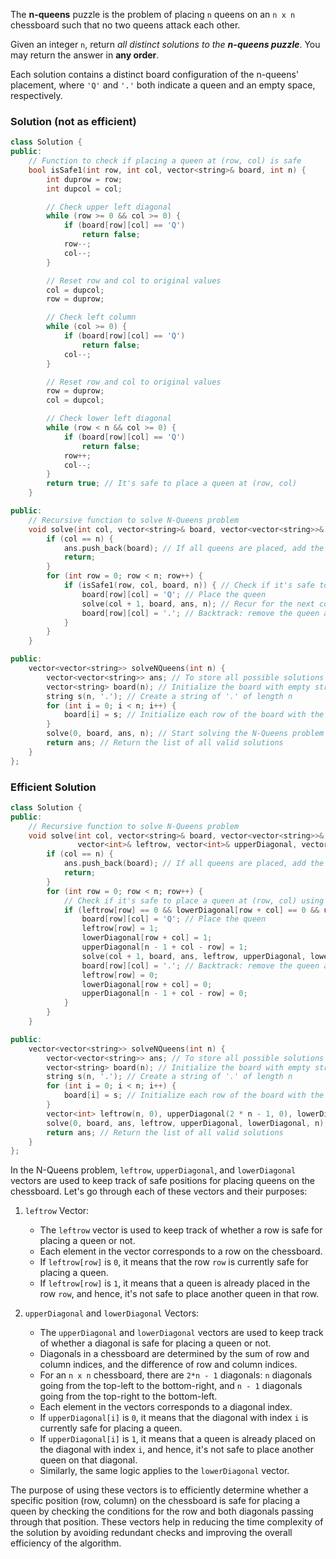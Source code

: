 The **n-queens** puzzle is the problem of placing `n` queens on an `n x n` chessboard such that no two queens attack each other.

Given an integer `n`, return _all distinct solutions to the **n-queens puzzle**_. You may return the answer in **any order**.

Each solution contains a distinct board configuration of the n-queens' placement, where `'Q'` and `'.'` both indicate a queen and an empty space, respectively.

### Solution (not as efficient)
```cpp
class Solution {
public:
    // Function to check if placing a queen at (row, col) is safe
    bool isSafe1(int row, int col, vector<string>& board, int n) {
        int duprow = row;
        int dupcol = col;

        // Check upper left diagonal
        while (row >= 0 && col >= 0) {
            if (board[row][col] == 'Q')
                return false;
            row--;
            col--;
        }

        // Reset row and col to original values
        col = dupcol;
        row = duprow;

        // Check left column
        while (col >= 0) {
            if (board[row][col] == 'Q')
                return false;
            col--;
        }

        // Reset row and col to original values
        row = duprow;
        col = dupcol;

        // Check lower left diagonal
        while (row < n && col >= 0) {
            if (board[row][col] == 'Q')
                return false;
            row++;
            col--;
        }
        return true; // It's safe to place a queen at (row, col)
    }

public:
    // Recursive function to solve N-Queens problem
    void solve(int col, vector<string>& board, vector<vector<string>>& ans, int n) {
        if (col == n) {
            ans.push_back(board); // If all queens are placed, add the current configuration to the answer
            return;
        }
        for (int row = 0; row < n; row++) {
            if (isSafe1(row, col, board, n)) { // Check if it's safe to place a queen at (row, col)
                board[row][col] = 'Q'; // Place the queen
                solve(col + 1, board, ans, n); // Recur for the next column
                board[row][col] = '.'; // Backtrack: remove the queen and try another position
            }
        }
    }

public:
    vector<vector<string>> solveNQueens(int n) {
        vector<vector<string>> ans; // To store all possible solutions
        vector<string> board(n); // Initialize the board with empty strings
        string s(n, '.'); // Create a string of '.' of length n
        for (int i = 0; i < n; i++) {
            board[i] = s; // Initialize each row of the board with the string of '.'s
        }
        solve(0, board, ans, n); // Start solving the N-Queens problem from the first column
        return ans; // Return the list of all valid solutions
    }
};
```




### Efficient Solution
```cpp
class Solution {
public:
    // Recursive function to solve N-Queens problem
    void solve(int col, vector<string>& board, vector<vector<string>>& ans,
               vector<int>& leftrow, vector<int>& upperDiagonal, vector<int>& lowerDiagonal, int n) {
        if (col == n) {
            ans.push_back(board); // If all queens are placed, add the current configuration to the answer
            return;
        }
        for (int row = 0; row < n; row++) {
            // Check if it's safe to place a queen at (row, col) using the precomputed arrays
            if (leftrow[row] == 0 && lowerDiagonal[row + col] == 0 && upperDiagonal[n - 1 + col - row] == 0) {
                board[row][col] = 'Q'; // Place the queen
                leftrow[row] = 1;
                lowerDiagonal[row + col] = 1;
                upperDiagonal[n - 1 + col - row] = 1;
                solve(col + 1, board, ans, leftrow, upperDiagonal, lowerDiagonal, n); // Recur for the next column
                board[row][col] = '.'; // Backtrack: remove the queen and try another position
                leftrow[row] = 0;
                lowerDiagonal[row + col] = 0;
                upperDiagonal[n - 1 + col - row] = 0;
            }
        }
    }

public:
    vector<vector<string>> solveNQueens(int n) {
        vector<vector<string>> ans; // To store all possible solutions
        vector<string> board(n); // Initialize the board with empty strings
        string s(n, '.'); // Create a string of '.' of length n
        for (int i = 0; i < n; i++) {
            board[i] = s; // Initialize each row of the board with the string of '.'s
        }
        vector<int> leftrow(n, 0), upperDiagonal(2 * n - 1, 0), lowerDiagonal(2 * n - 1, 0);
        solve(0, board, ans, leftrow, upperDiagonal, lowerDiagonal, n); // Start solving the N-Queens problem from the first column
        return ans; // Return the list of all valid solutions
    }
};
```

In the N-Queens problem, `leftrow`, `upperDiagonal`, and `lowerDiagonal` vectors are used to keep track of safe positions for placing queens on the chessboard. Let's go through each of these vectors and their purposes:

1. `leftrow` Vector:
    
    - The `leftrow` vector is used to keep track of whether a row is safe for placing a queen or not.
    - Each element in the vector corresponds to a row on the chessboard.
    - If `leftrow[row]` is `0`, it means that the row `row` is currently safe for placing a queen.
    - If `leftrow[row]` is `1`, it means that a queen is already placed in the row `row`, and hence, it's not safe to place another queen in that row.
2. `upperDiagonal` and `lowerDiagonal` Vectors:
    
    - The `upperDiagonal` and `lowerDiagonal` vectors are used to keep track of whether a diagonal is safe for placing a queen or not.
    - Diagonals in a chessboard are determined by the sum of row and column indices, and the difference of row and column indices.
    - For an `n x n` chessboard, there are `2*n - 1` diagonals: `n` diagonals going from the top-left to the bottom-right, and `n - 1` diagonals going from the top-right to the bottom-left.
    - Each element in the vectors corresponds to a diagonal index.
    - If `upperDiagonal[i]` is `0`, it means that the diagonal with index `i` is currently safe for placing a queen.
    - If `upperDiagonal[i]` is `1`, it means that a queen is already placed on the diagonal with index `i`, and hence, it's not safe to place another queen on that diagonal.
    - Similarly, the same logic applies to the `lowerDiagonal` vector.

The purpose of using these vectors is to efficiently determine whether a specific position (row, column) on the chessboard is safe for placing a queen by checking the conditions for the row and both diagonals passing through that position. These vectors help in reducing the time complexity of the solution by avoiding redundant checks and improving the overall efficiency of the algorithm.